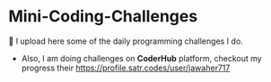 # Mini-Coding-Challenges
🗻 I upload here some of the daily programming challenges I do.<br>

- Also, I am doing challenges on **CoderHub** platform, checkout my progress their https://profile.satr.codes/user/jawaher717

